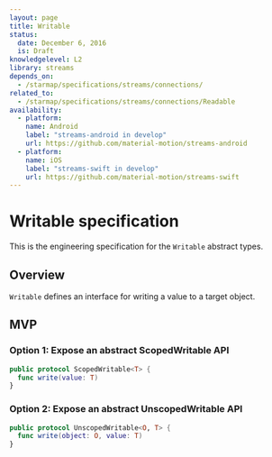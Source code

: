 ```yaml
---
layout: page
title: Writable
status:
  date: December 6, 2016
  is: Draft
knowledgelevel: L2
library: streams
depends_on:
  - /starmap/specifications/streams/connections/
related_to:
  - /starmap/specifications/streams/connections/Readable
availability:
  - platform:
    name: Android
    label: "streams-android in develop"
    url: https://github.com/material-motion/streams-android
  - platform:
    name: iOS
    label: "streams-swift in develop"
    url: https://github.com/material-motion/streams-swift
---
```


# Writable specification

This is the engineering specification for the `Writable` abstract types.

## Overview

`Writable` defines an interface for writing a value to a target object.

## MVP

### Option 1: Expose an abstract ScopedWritable API

```swift
public protocol ScopedWritable<T> {
  func write(value: T)
}
```

### Option 2: Expose an abstract UnscopedWritable API

```swift
public protocol UnscopedWritable<O, T> {
  func write(object: O, value: T)
}
```
